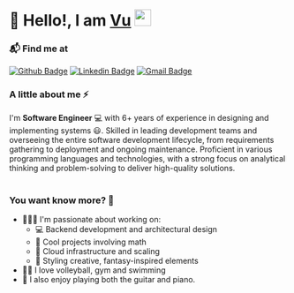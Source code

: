 <h1>👋 Hello!, I am <a href="https://github.com/vudc">Vu</a> <img height="30px" src="https://emojis.slackmojis.com/emojis/images/1531849430/4246/blob-sunglasses.gif?1531849430"></h1>
</h1>

### 📬 Find me at
[![Github Badge](http://img.shields.io/badge/-Github-black?style=flat-square&logo=github&link=https://github.com/vudc)](https://github.com/vudc/) 
[![Linkedin Badge](https://img.shields.io/badge/-LinkedIn-blue?style=flat-square&logo=Linkedin&logoColor=white&link=https://www.linkedin.com/in/duong-cong-vu-69673b15b/)](https://www.linkedin.com/in/duong-cong-vu-69673b15b/)
[![Gmail Badge](https://img.shields.io/badge/-Gmail-d14836?style=flat-square&logo=Gmail&logoColor=white&link=dcongvu307@gmail.com)](mailto:dcongvu307@gmail.com)

### A little about me ⚡️
I'm **Software Engineer** 💻 with 6+ years of experience in designing and implementing systems 😃. Skilled in leading development teams and overseeing the entire software development lifecycle, from requirements gathering to deployment and ongoing maintenance. Proficient in various programming languages and technologies, with a strong focus on analytical thinking and problem-solving to deliver high-quality solutions. <br/><br/>

### You want know more? 🤩
- 👩🏻‍💻 I'm passionate about working on:
  - 💻 Backend development and architectural design
  - 📝 Cool projects involving math
  - 🤖 Cloud infrastructure and scaling
  - 🐳 Styling creative, fantasy-inspired elements
- 💪🏼 I love volleyball, gym and swimming
- 🎸 I also enjoy playing both the guitar and piano.